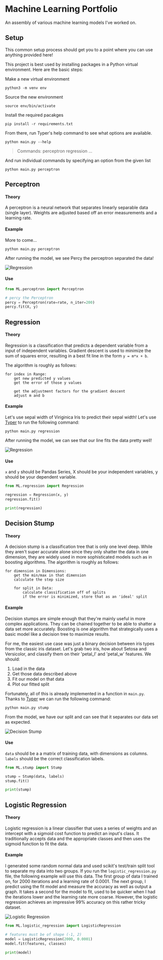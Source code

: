 # Machine Learning Portfolio
An assembly of various machine learning models I've worked on.

## Setup

This common setup process should get you to a point where you can use anything provided here!

This project is best used by installing packages in a Python virtual environment.
Here are the basic steps:

Make a new virtual environment
```
python3 -m venv env
```

Source the new environment
```
source env/bin/activate
```

Install the required pacakges
```
pip install -r requirements.txt
```

From there, run Typer's help command to see what options are available.

```
python main.py --help
```
> Commands:
  perceptron
  regression
  ...


And run individual commands by specifying an option from the given list

```
python main.py perceptron
```

## Perceptron

#### Theory

A perceptron is a neural network that separates linearly separable data (single layer).
Weights are adjusted based off an error measurements and a learning rate.

#### Example

More to come...

```shell script
python main.py perceptron
```

After running the model, we see Percy the perceptron separated the data!

![Regression](images/perceptron.png)

#### Use

```python
from ML.perceptron import Perceptron

# percy the Perceptron
percy = Perceptron(rate=rate, n_iter=200)
percy.fit(X, y)
```


## Regression

#### Theory

Regression is a classification that predicts a dependent variable from a input of independent variables.
Gradient descent is used to minimize the sum of squares error, resulting in a best fit line in the form `y = m*x + b`.

The algorithm is roughly as follows:

```
for index in Range:
    get new predicted y values
    get the error of those y values
    
    get the adjustment factors for the gradient descent
    adjust m and b
```

#### Example

Let's use sepal width of Viriginica Iris to predict their sepal width!
Let's use [Typer](https://github.com/tiangolo/typer) to run the following command:

```shell script
python main.py regression
```

After running the model, we can see that our line fits the data pretty well!

![Regression](images/regression.png)

#### Use

`x` and `y` should be Pandas Series, X should be your independent variables, y should be your dependent variable.

```python
from ML.regression import Regression

regression = Regression(x, y)
regression.fit()

print(regression)
```

## Decision Stump

#### Theory

A decision stump is a classification tree that is only one level deep.
While they aren't super accurate alone since they only shatter the data in one dimension, they are widely used in more sophisticated models such as in boosting algorithms.
The algorithm is roughly as follows:

```
for dimension in Dimensions:
    get the min/max in that dimension
    calculate the step size
    
    for split in Data:
        calculate classification off of splits
        if the error is minimized, store that as an 'ideal' split
```

#### Example

Decision stumps are simple enough that they're mainly useful in more complex applications.
They can be chained together to be able to shatter a data set more accurately.
Boosting is one algorithm that strategically uses a basic model like a decision tree to maximize results.

For me, the easiest use case was just a binary decision between iris types from the classic iris dataset.
Let's grab two iris, how about Setosa and Versicolor, and classify them on their 'petal_l' and 'petal_w' features.
We should:

1. Load in the data
2. Get those data described above
3. Fit our model on that data 
4. Plot our fitted split

Fortunately, all of this is already implemented in a function in `main.py`.
Thanks to [Typer](https://github.com/tiangolo/typer) we can run the following command:

```shell script
python main.py stump
```

From the model, we have our split and can see that it separates our data set as expected.

![Decision Stump](images/stump.png)

#### Use

`data` should be a a matrix of training data, with dimensions as columns.
`labels` should be the correct classification labels.

```python
from ML.stump import Stump

stump = Stump(data, labels)
stump.fit()

print(stump)
```

## Logistic Regression

#### Theory

Logistic regression is a linear classifier that uses a series of weights and an intercept with a sigmoid cost function to predict an input's class.
It traditionally accepts data and the appropriate classes and then uses the sigmoid function to fit the data.

#### Example

I generated some random normal data and used scikit's test/train split tool to separate my data into two groups.
If you run the `logistic_regression.py` file, the following example will use this data.
The first group of data I trained on, for 2000 iterations and a learning rate of 0.0001.
The next group, I predict using the fit model and measure the accuracy as well as output a graph.
It takes a second for the model to fit, used to be quicker when I had the iterations lower and the learning rate more coarse.
However, the logistic regression achieves an impressive 99% accuracy on this rather tricky dataset. 

![Logistic Regression](images/logistic_regression.png)

```python
from ML.logistic_regression import LogisticRegression

# features must be of shape (-1, 2)
model = LogisticRegression(2000, 0.0001)
model.fit(features, classes)

print(model)
```